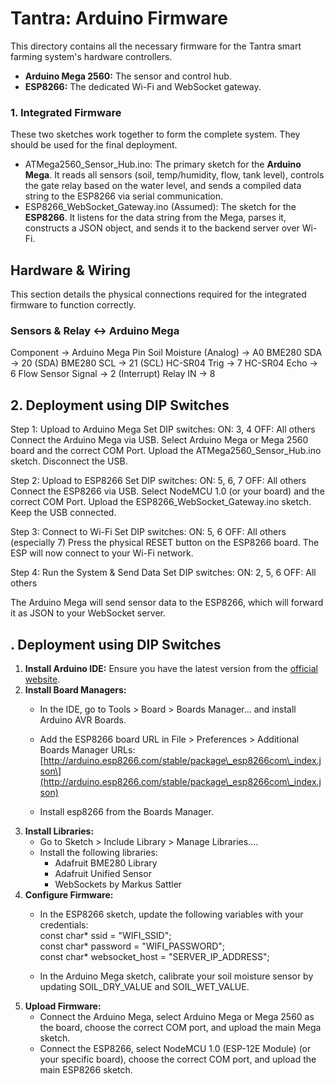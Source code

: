 # **Tantra: Arduino Firmware**

This directory contains all the necessary firmware for the Tantra smart farming system's hardware controllers.

* **Arduino Mega 2560:** The sensor and control hub.  
* **ESP8266:** The dedicated Wi-Fi and WebSocket gateway.


### **1. Integrated Firmware**

These two sketches work together to form the complete system. They should be used for the final deployment.

* ATMega2560_Sensor_Hub.ino: The primary sketch for the **Arduino Mega**. It reads all sensors (soil, temp/humidity, flow, tank level), controls the gate relay based on the water level, and sends a compiled data string to the ESP8266 via serial communication.  
* ESP8266_WebSocket_Gateway.ino (Assumed): The sketch for the **ESP8266**. It listens for the data string from the Mega, parses it, constructs a JSON object, and sends it to the backend server over Wi-Fi.

## **Hardware & Wiring**

This section details the physical connections required for the integrated firmware to function correctly.

### **Sensors & Relay <-> Arduino Mega**

 Component -> Arduino Mega Pin
 Soil Moisture (Analog) -> A0 
 BME280 SDA -> 20 (SDA) 
 BME280 SCL -> 21 (SCL) 
 HC-SR04 Trig -> 7 
 HC-SR04 Echo -> 6 
 Flow Sensor Signal -> 2 (Interrupt) 
 Relay IN -> 8 

## **2. Deployment using DIP Switches**
Step 1: Upload to Arduino Mega
Set DIP switches:
ON: 3, 4
OFF: All others
Connect the Arduino Mega via USB.
Select Arduino Mega or Mega 2560 board and the correct COM Port.
Upload the ATMega2560_Sensor_Hub.ino sketch.
Disconnect the USB.

Step 2: Upload to ESP8266
Set DIP switches:
ON: 5, 6, 7
OFF: All others
Connect the ESP8266 via USB.
Select NodeMCU 1.0 (or your board) and the correct COM Port.
Upload the ESP8266_WebSocket_Gateway.ino sketch.
Keep the USB connected.

Step 3: Connect to Wi-Fi
Set DIP switches:
ON: 5, 6
OFF: All others (especially 7)
Press the physical RESET button on the ESP8266 board. The ESP will now connect to your Wi-Fi network.

Step 4: Run the System & Send Data
Set DIP switches:
ON: 2, 5, 6
OFF: All others

The Arduino Mega will send sensor data to the ESP8266, which will forward it as JSON to your WebSocket server.

## **. Deployment using DIP Switches**
1. **Install Arduino IDE:** Ensure you have the latest version from the [official website](https://www.arduino.cc/en/software).  
2. **Install Board Managers:**  
   * In the IDE, go to Tools \> Board \> Boards Manager... and install Arduino AVR Boards.  
   * Add the ESP8266 board URL in File \> Preferences \> Additional Boards Manager URLs:  
     \[http://arduino.esp8266.com/stable/package\_esp8266com\_index.json\](http://arduino.esp8266.com/stable/package\_esp8266com\_index.json)

   * Install esp8266 from the Boards Manager.  
3. **Install Libraries:**  
   * Go to Sketch \> Include Library \> Manage Libraries....  
   * Install the following libraries:  
     * Adafruit BME280 Library  
     * Adafruit Unified Sensor  
     * WebSockets by Markus Sattler  
4. **Configure Firmware:**  
   * In the ESP8266 sketch, update the following variables with your credentials:  
     const char\* ssid \= "WIFI_SSID";  
     const char\* password \= "WIFI_PASSWORD";  
     const char\* websocket_host = "SERVER_IP_ADDRESS";

   * In the Arduino Mega sketch, calibrate your soil moisture sensor by updating SOIL_DRY_VALUE and SOIL_WET_VALUE.  
5. **Upload Firmware:**  
   * Connect the Arduino Mega, select Arduino Mega or Mega 2560 as the board, choose the correct COM port, and upload the main Mega sketch.  
   * Connect the ESP8266, select NodeMCU 1.0 (ESP-12E Module) (or your specific board), choose the correct COM port, and upload the main ESP8266 sketch.
